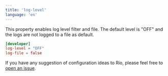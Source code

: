 ```yaml
---
title: 'log-level'
language: 'en'
---
```


This property enables log level filter and file. The default level is "OFF" and the logs are not logged to a file as default.

```toml
[developer]
log-level = "OFF"
log-file = false
```

If you have any suggestion of configuration ideas to Rio, please feel free to [open an issue](https://github.com/raphamorim/rio/issues/new).
